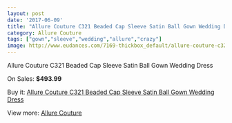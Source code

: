 ```yaml
---
layout: post
date: '2017-06-09'
title: "Allure Couture C321 Beaded Cap Sleeve Satin Ball Gown Wedding Dress"
category: Allure Couture
tags: ["gown","sleeve","wedding","allure","crazy"]
image: http://www.eudances.com/7169-thickbox_default/allure-couture-c321-beaded-cap-sleeve-satin-ball-gown-wedding-dress.jpg
---
```

Allure Couture C321 Beaded Cap Sleeve Satin Ball Gown Wedding Dress

On Sales: **$493.99**
<a href="https://www.eudances.com/en/allure-couture/2592-allure-couture-c321-beaded-cap-sleeve-satin-ball-gown-wedding-dress.html"><amp-img layout="responsive" width="600" height="600" src="//www.eudances.com/7169-thickbox_default/allure-couture-c321-beaded-cap-sleeve-satin-ball-gown-wedding-dress.jpg" alt="Allure Couture C321 Beaded Cap Sleeve Satin Ball Gown Wedding Dress 0" /></a>
<a href="https://www.eudances.com/en/allure-couture/2592-allure-couture-c321-beaded-cap-sleeve-satin-ball-gown-wedding-dress.html"><amp-img layout="responsive" width="600" height="600" src="//www.eudances.com/7174-thickbox_default/allure-couture-c321-beaded-cap-sleeve-satin-ball-gown-wedding-dress.jpg" alt="Allure Couture C321 Beaded Cap Sleeve Satin Ball Gown Wedding Dress 1" /></a>
<a href="https://www.eudances.com/en/allure-couture/2592-allure-couture-c321-beaded-cap-sleeve-satin-ball-gown-wedding-dress.html"><amp-img layout="responsive" width="600" height="600" src="//www.eudances.com/7173-thickbox_default/allure-couture-c321-beaded-cap-sleeve-satin-ball-gown-wedding-dress.jpg" alt="Allure Couture C321 Beaded Cap Sleeve Satin Ball Gown Wedding Dress 2" /></a>
<a href="https://www.eudances.com/en/allure-couture/2592-allure-couture-c321-beaded-cap-sleeve-satin-ball-gown-wedding-dress.html"><amp-img layout="responsive" width="600" height="600" src="//www.eudances.com/7172-thickbox_default/allure-couture-c321-beaded-cap-sleeve-satin-ball-gown-wedding-dress.jpg" alt="Allure Couture C321 Beaded Cap Sleeve Satin Ball Gown Wedding Dress 3" /></a>
<a href="https://www.eudances.com/en/allure-couture/2592-allure-couture-c321-beaded-cap-sleeve-satin-ball-gown-wedding-dress.html"><amp-img layout="responsive" width="600" height="600" src="//www.eudances.com/7171-thickbox_default/allure-couture-c321-beaded-cap-sleeve-satin-ball-gown-wedding-dress.jpg" alt="Allure Couture C321 Beaded Cap Sleeve Satin Ball Gown Wedding Dress 4" /></a>
<a href="https://www.eudances.com/en/allure-couture/2592-allure-couture-c321-beaded-cap-sleeve-satin-ball-gown-wedding-dress.html"><amp-img layout="responsive" width="600" height="600" src="//www.eudances.com/7170-thickbox_default/allure-couture-c321-beaded-cap-sleeve-satin-ball-gown-wedding-dress.jpg" alt="Allure Couture C321 Beaded Cap Sleeve Satin Ball Gown Wedding Dress 5" /></a>

Buy it: [Allure Couture C321 Beaded Cap Sleeve Satin Ball Gown Wedding Dress](https://www.eudances.com/en/allure-couture/2592-allure-couture-c321-beaded-cap-sleeve-satin-ball-gown-wedding-dress.html "Allure Couture C321 Beaded Cap Sleeve Satin Ball Gown Wedding Dress")

View more: [Allure Couture](https://www.eudances.com/en/37-allure-couture "Allure Couture")